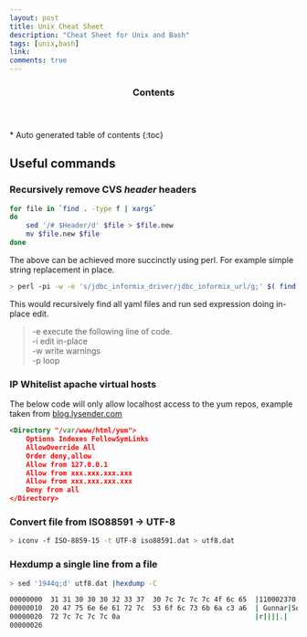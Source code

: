 ```yaml
---
layout: post
title: Unix Cheat Sheet
description: "Cheat Sheet for Unix and Bash"
tags: [unix,bash]
link:
comments: true
---
```


<section id="table-of-contents" class="toc">
  <header>
    <h3>Contents</h3>
  </header>
<div id="drawer" markdown="1">
*  Auto generated table of contents
{:toc}
</div>
</section><!-- /#table-of-contents -->

## Useful commands

### Recursively remove CVS $header$ headers
```bash
for file in `find . -type f | xargs`
do
    sed '/# $Header/d' $file > $file.new
    mv $file.new $file
done
```

The above can be achieved more succinctly using perl. For example simple string replacement in place.

```bash
> perl -pi -w -e 's/jdbc_informix_driver/jdbc_informix_url/g;' $( find . -name "*.yml" )
```

This would recursively find all yaml files and run sed expression doing in-place edit.

> -e execute the following line of code.<br/>
> -i edit in-place<br/>
> -w write warnings<br/>
> -p loop

### IP Whitelist apache virtual hosts
The below code will only allow localhost access to the yum repos, example taken from [blog.lysender.com](http://blog.lysender.com/2013/02/white-listing-ip-addresses-for-your-apache-virtual-hosts/)

```xml
<Directory "/var/www/html/yum">
    Options Indexes FollowSymLinks
    AllowOverride All
    Order deny,allow
    Allow from 127.0.0.1
    Allow from xxx.xxx.xxx.xxx
    Allow from xxx.xxx.xxx.xxx
    Deny from all
</Directory>
```

### Convert file from ISO88591 -> UTF-8
```bash
> iconv -f ISO-8859-15 -t UTF-8 iso88591.dat > utf8.dat
```

### Hexdump a single line from a file
```bash
> sed '1944q;d' utf8.dat |hexdump -C

00000000  31 31 30 30 30 32 33 37  30 7c 7c 7c 7c 4f 6c 65  |110002370||||Ole|
00000010  20 47 75 6e 6e 61 72 7c  53 6f 6c 73 6b 6a c3 a6  | Gunnar|Solskj..|
00000020  72 7c 7c 7c 7c 0a                                 |r||||.|
00000026
```
